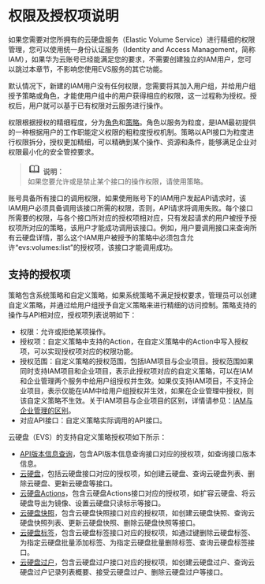 # 权限及授权项说明<a name="evs_04_0023"></a>

如果您需要对您所拥有的云硬盘服务（Elastic Volume Service）进行精细的权限管理，您可以使用统一身份认证服务（Identity and Access Management，简称IAM），如果华为云账号已经能满足您的要求，不需要创建独立的IAM用户，您可以跳过本章节，不影响您使用EVS服务的其它功能。

默认情况下，新建的IAM用户没有任何权限，您需要将其加入用户组，并给用户组授予策略或角色，才能使用户组中的用户获得相应的权限，这一过程称为授权。授权后，用户就可以基于已有权限对云服务进行操作。

权限根据授权的精细程度，分为[角色](https://support.huaweicloud.com/usermanual-iam/iam_01_0601.html)和[策略](https://support.huaweicloud.com/usermanual-iam/iam_01_0017.html)。角色以服务为粒度，是IAM最初提供的一种根据用户的工作职能定义权限的粗粒度授权机制。策略以API接口为粒度进行权限拆分，授权更加精细，可以精确到某个操作、资源和条件，能够满足企业对权限最小化的安全管控要求。

>![](public_sys-resources/icon-note.gif) **说明：**   
>如果您要允许或是禁止某个接口的操作权限，请使用策略。  

账号具备所有接口的调用权限，如果使用账号下的IAM用户发起API请求时，该IAM用户必须具备调用该接口所需的权限，否则，API请求将调用失败。每个接口所需要的权限，与各个接口所对应的授权项相对应，只有发起请求的用户被授予授权项所对应的策略，该用户才能成功调用该接口。例如，用户要调用接口来查询所有云硬盘详情，那么这个IAM用户被授予的策略中必须包含允许“evs:volumes:list”的授权项，该接口才能调用成功。

## 支持的授权项<a name="section677212217497"></a>

策略包含系统策略和自定义策略，如果系统策略不满足授权要求，管理员可以创建自定义策略，并通过给用户组授予自定义策略来进行精细的访问控制。策略支持的操作与API相对应，授权项列表说明如下：

-   权限：允许或拒绝某项操作。
-   授权项：自定义策略中支持的Action，在自定义策略中的Action中写入授权项，可以实现授权项对应的权限功能。
-   授权范围：自定义策略的授权范围，包括IAM项目与企业项目。授权范围如果同时支持IAM项目和企业项目，表示此授权项对应的自定义策略，可以在IAM和企业管理两个服务中给用户组授权并生效。如果仅支持IAM项目，不支持企业项目，表示仅能在IAM中给用户组授权并生效，如果在企业管理中授权，则该自定义策略不生效。关于IAM项目与企业项目的区别，详情请参见：[IAM与企业管理的区别](https://support.huaweicloud.com/iam_faq/iam_01_0101.html)。
-   对应API接口：自定义策略实际调用的API接口。

云硬盘（EVS）的支持自定义策略授权项如下所示：

-   [API版本信息查询](API版本信息查询.md)，包含API版本信息查询接口对应的授权项，如查询接口版本信息。
-   [云硬盘](云硬盘.md)，包括云硬盘接口对应的授权项，如创建云硬盘、查询云硬盘列表、删除云硬盘、更新云硬盘等接口。
-   [云硬盘Actions](云硬盘Actions.md)，包含云硬盘Actions接口对应的授权项，如扩容云硬盘、将云硬盘导出为镜像、设置云硬盘只读标示等接口。
-   [云硬盘快照](云硬盘快照.md)，包含云硬盘快照接口对应的授权项，如创建云硬盘快照、查询云硬盘快照列表、更新云硬盘快照、删除云硬盘快照等接口。
-   [云硬盘标签](云硬盘标签.md)，包含云硬盘标签接口对应的授权项，如通过键删除云硬盘标签、为指定云硬盘批量添加标签、为指定云硬盘批量删除标签、查询云硬盘标签接口。
-   [云硬盘过户](云硬盘过户.md)，包含云硬盘过户接口对应的授权项，如创建云硬盘过户、查询云硬盘过户记录列表概要、接受云硬盘过户、删除云硬盘过户等接口。


